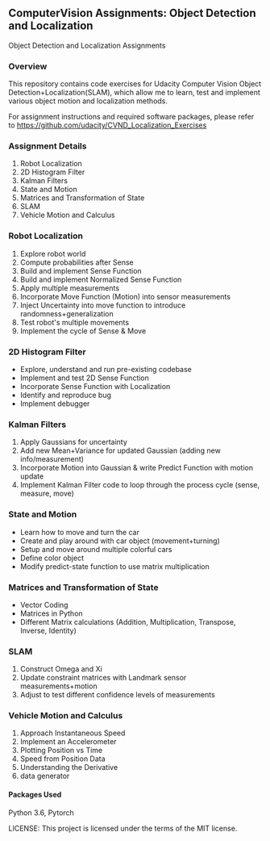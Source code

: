 ## ComputerVision Assignments: Object Detection and Localization
Object Detection and Localization Assignments
### Overview
This repository contains code exercises for Udacity Computer Vision Object Detection+Localization(SLAM), which allow me to learn, test and implement various object motion and localization methods. 

For assignment instructions and required software packages, please refer to https://github.com/udacity/CVND_Localization_Exercises

### Assignment Details
1. Robot Localization
2. 2D Histogram Filter
3. Kalman Filters
4. State and Motion
5. Matrices and Transformation of State
6. SLAM
7. Vehicle Motion and Calculus

### Robot Localization
1. Explore robot world
2. Compute probabilities after Sense
3. Build and implement Sense Function
4. Build and implement Normalized Sense Function
5. Apply multiple measurements
6. Incorporate Move Function (Motion) into sensor measurements
7. Inject Uncertainty into move function to introduce randomness+generalization
8. Test robot's multiple movements
9. Implement the cycle of Sense & Move

### 2D Histogram Filter
- Explore, understand and run pre-existing codebase
- Implement and test 2D Sense Function
- Incorporate Sense Function with Localization
- Identify and reproduce bug
- Implement debugger

### Kalman Filters
1. Apply Gaussians for uncertainty
2. Add new Mean+Variance for updated Gaussian (adding new info/measurement)
3. Incorporate Motion into Gaussian & write Predict Function with motion update
4. Implement Kalman Filter code to loop through the process cycle (sense, measure, move)

### State and Motion
- Learn how to move and turn the car
- Create and play around with car object (movement+turning)
- Setup and move around multiple colorful cars
- Define color object
- Modify predict-state function to use matrix multiplication

### Matrices and Transformation of State
- Vector Coding
- Matrices in Python
- Different Matrix calculations (Addition, Multiplication, Transpose, Inverse, Identity)

### SLAM
1. Construct Omega and Xi
2. Update constraint matrices with Landmark sensor measurements+motion
3. Adjust to test different confidence levels of measurements

### Vehicle Motion and Calculus
1. Approach Instantaneous Speed
2. Implement an Accelerometer
3. Plotting Position vs Time
4. Speed from Position Data
5. Understanding the Derivative
6. data generator

#### Packages Used
Python 3.6, Pytorch

LICENSE: This project is licensed under the terms of the MIT license.
